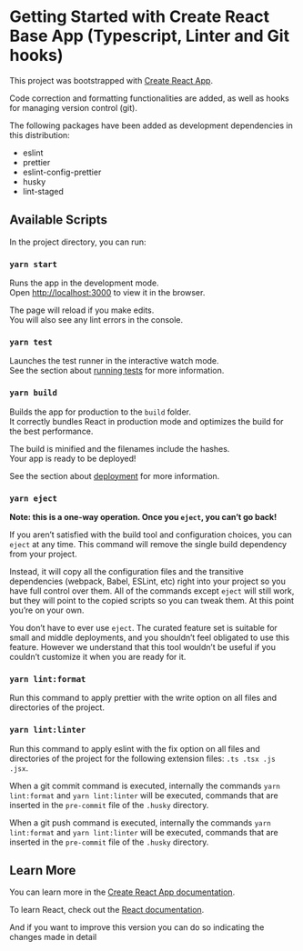 # Getting Started with Create React Base App (Typescript, Linter and Git hooks)

This project was bootstrapped with [Create React App](https://github.com/facebook/create-react-app).

Code correction and formatting functionalities are added, as well as hooks for managing version control (git).

The following packages have been added as development dependencies in this distribution:

- eslint
- prettier
- eslint-config-prettier
- husky
- lint-staged

## Available Scripts

In the project directory, you can run:

### `yarn start`

Runs the app in the development mode.\
Open [http://localhost:3000](http://localhost:3000) to view it in the browser.

The page will reload if you make edits.\
You will also see any lint errors in the console.

### `yarn test`

Launches the test runner in the interactive watch mode.\
See the section about [running tests](https://facebook.github.io/create-react-app/docs/running-tests) for more information.

### `yarn build`

Builds the app for production to the `build` folder.\
It correctly bundles React in production mode and optimizes the build for the best performance.

The build is minified and the filenames include the hashes.\
Your app is ready to be deployed!

See the section about [deployment](https://facebook.github.io/create-react-app/docs/deployment) for more information.

### `yarn eject`

**Note: this is a one-way operation. Once you `eject`, you can’t go back!**

If you aren’t satisfied with the build tool and configuration choices, you can `eject` at any time. This command will remove the single build dependency from your project.

Instead, it will copy all the configuration files and the transitive dependencies (webpack, Babel, ESLint, etc) right into your project so you have full control over them. All of the commands except `eject` will still work, but they will point to the copied scripts so you can tweak them. At this point you’re on your own.

You don’t have to ever use `eject`. The curated feature set is suitable for small and middle deployments, and you shouldn’t feel obligated to use this feature. However we understand that this tool wouldn’t be useful if you couldn’t customize it when you are ready for it.

### `yarn lint:format`

Run this command to apply prettier with the write option on all files and directories of the project.

### `yarn lint:linter`

Run this command to apply eslint with the fix option on all files and directories of the project for the following extension files: `.ts .tsx .js .jsx`.

When a git commit command is executed, internally the commands `yarn lint:format` and `yarn lint:linter` will be executed, commands that are inserted in the `pre-commit` file of the `.husky` directory.

When a git push command is executed, internally the commands `yarn lint:format` and `yarn lint:linter` will be executed, commands that are inserted in the `pre-commit` file of the `.husky` directory.

## Learn More

You can learn more in the [Create React App documentation](https://facebook.github.io/create-react-app/docs/getting-started).

To learn React, check out the [React documentation](https://reactjs.org/).

And if you want to improve this version you can do so indicating the changes made in detail
